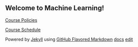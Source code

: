 


## Welcome to Machine Learning!

[Course Policies]()

[Course Schedule]()



Powered by [Jekyll](https://jekyllrb.com/)
using [GitHub Flavored Markdown](https://guides.github.com/features/mastering-markdown/)
[docs](https://help.github.com/categories/github-pages-basics/)
[edit](https://github.com/DataScienceCourseMaterials/MachineLearning415/edit/master/README.md)
